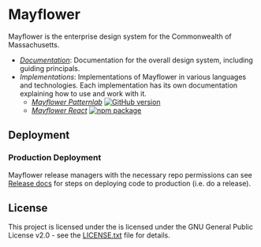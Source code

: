 # Mayflower

Mayflower is the enterprise design system for the Commonwealth of Massachusetts.

* *[Documentation](/docs)*: Documentation for the overall design system, including guiding principals.
* *Implementations*: Implementations of Mayflower in various languages and technologies. Each implementation has its own documentation explaining how to use and work with it.
  - *[Mayflower Patternlab](/patternlab)* [![GitHub version][patternlab-github-badge]](/patternlab)
  - *[Mayflower React](/react)* [![npm package][react-npm-badge]](npm)

## Deployment

### Production Deployment

Mayflower release managers with the necessary repo permissions can see [Release docs](docs/release.md) for steps on deploying code to production (i.e. do a release).

## License

This project is licensed under the is licensed under the GNU General Public License v2.0 - see the [LICENSE.txt](LICENSE.txt) file for details.


[patternlab-github-badge]: https://badge.fury.io/gh/massgov%2Fmayflower.svg
[react-npm-badge]: https://img.shields.io/npm/v/@massds/mayflower-react.png
[npm]: https://www.npmjs.com/package/@massds/mayflower-react